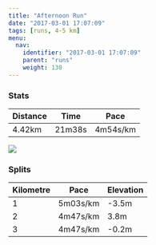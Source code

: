 ```yaml
---
title: "Afternoon Run"
date: "2017-03-01 17:07:09"
tags: [runs, 4-5 km]
menu:
  nav:
    identifier: "2017-03-01 17:07:09"
    parent: "runs"
    weight: 130
---
```


### Stats

| Distance | Time | Pace |
|----------|------|------|
|4.42km|21m38s|4m54s/km|

<img src='https://maps.googleapis.com/maps/api/staticmap?maptype=roadmap&path=enc:_tjeIxovLPdIxBnAP`FvAiA@iHpBsBjDDxAfDwJhFEcGbCqChDRtAdD_KxEDwG~B}BxBC|B`EcKtEMqE|BmD~COtBtDoK~EOkExBsDdDa@xBtDcKjFKaFzAkCpDy@dC~DaK`FOmE`B}CjDq@rBzBOjBqIlD&key=AIzaSyAfqMeaZ1CCJFGP5cWud__oZnT_Pybg-1M&size=800x800&markers=color:yellow|label:S|53.47152,-2.25037&markers=color:green|label:F|53.47022999999997,-2.253070000000001'>

### Splits

| Kilometre | Pace | Elevation |
|------|------|-----------|
|1|5m03s/km|-3.5m|
|2|4m47s/km|3.8m|
|3|4m47s/km|-0.2m|
